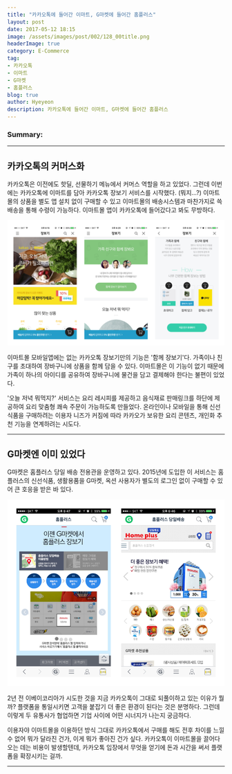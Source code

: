```yaml
---
title: "카카오톡에 들어간 이마트, G마켓에 들어간 홈플러스"
layout: post
date: 2017-05-12 18:15
image: /assets/images/post/002/128_00title.png
headerImage: true
category: E-Commerce
tag:
- 카카오톡
- 이마트
- G마켓
- 홈플러스
blog: true
author: Hyeyeon
description: 카카오톡에 들어간 이마트, G마켓에 들어간 홈플러스
---
```


### Summary:



---

## 카카오톡의 커머스화

카카오톡은 이전에도 핫딜, 선물하기 메뉴에서 커머스 역할을 하고 있었다. 그런데 이번에는 카카오톡에 이마트를 담아 카카오톡 장보기 서비스를 시작했다. (뭐지...?) 이마트몰의 상품을 별도 앱 설치 없이 구매할 수 있고 이마트몰의 배송시스템과 마찬가지로 쓱배송을 통해 수령이 가능하다. 이마트몰 앱이 카카오톡에 들어갔다고 봐도 무방하다.

![pic1](/assets/images/post/002/128_01.png)
<br>

이마트몰 모바일앱에는 없는 카카오톡 장보기만의 기능은 '함께 장보기'다. 가족이나 친구를 초대하여 장바구니에 상품을 함께 담을 수 있다. 이마트몰은 이 기능이 없기 때문에 가족이 하나의 아이디를 공유하여 장바구니에 물건을 담고 결제해야 한다는 불편이 있었다.

'오늘 저녁 뭐먹지?' 서비스는 요리 레시피를 제공하고 음식재료 판매링크를 하단에 제공하여 요리 맞춤형 쾌속 주문이 가능하도록 만들었다. 온라인이나 모바일을 통해 신선식품을 구매하려는 이용자 니즈가 커짐에 따라 카카오가 보유한 요리 콘텐츠, 개인화 추천 기능을 연계하려는 시도다.

---

## G마켓엔 이미 있었다

G마켓은 홈플러스 당일 배송 전용관을 운영하고 있다. 2015년에 도입한 이 서비스는 홈플러스의 신선식품, 생활용품을 G마켓, 옥션 사용자가 별도의 로그인 없이 구매할 수 있어 큰 호응을 받은 바 있다.

![pic2](/assets/images/post/002/128_02.png)
<br>

2년 전 이베이코리아가 시도한 것을 지금 카카오톡이 그대로 되풀이하고 있는 이유가 뭘까? 플랫폼을 통일시키면 고객을 붙잡기 더 좋은 환경이 된다는 것은 분명하다. 그런데 이렇게 두 유통사가 협업하면 기업 사이에 어떤 시너지가 나는지 궁금하다.

이용자야 이마트몰을 이용하던 방식 그대로 카카오톡에서 구매를 해도 전후 차이를 느낄 수 없어 뭐가 달라진 건가, 이게 뭐가 좋아진 건가 싶다. 카카오톡이 이마트몰을 끌어다오는 데는 비용이 발생할텐데, 카카오톡 입장에서 무엇을 얻기에 돈과 시간을 써서 플랫폼을 확장시키는 걸까.

---
